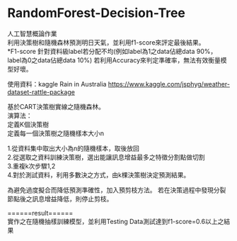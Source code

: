 # RandomForest-Decision-Tree

人工智慧概論作業  
利用決策樹和隨機森林預測明日天氣，並利用f1-score來評定最後結果。  
*F1-score
針對資料級label若分配不均(例如label為1之data佔總data 90%，label為0之data佔總data 10%)
若利用Accuracy來判定準確率，無法有效衡量模型好壞。

使用資料：kaggle Rain in Australia
https://www.kaggle.com/jsphyg/weather-dataset-rattle-package  


基於CART決策樹實線之隨機森林。  
演算法：  
定義K個決策樹  
定義每一個決策樹之隨機樣本大小n  
  
1.從資料集中取出大小為n的隨機樣本，取後放回  
2.從選取之資料訓練決策樹，選出能讓訊息增益最多之特徵分割點做切割  
3.重複k次步驟1,2  
4.對於測試資料，利用多數決之方式，由k棵決策樹決定預測結果。  

為避免過度擬合而降低預測準確性，加入預剪枝方法。
若在決策過程中發現分裂節點後之訊息增益降低，則停止剪枝。
  
======result======  
實作之在隨機抽樣訓練模型，並利用Testing Data測試達到f1-score=0.6以上之結果




